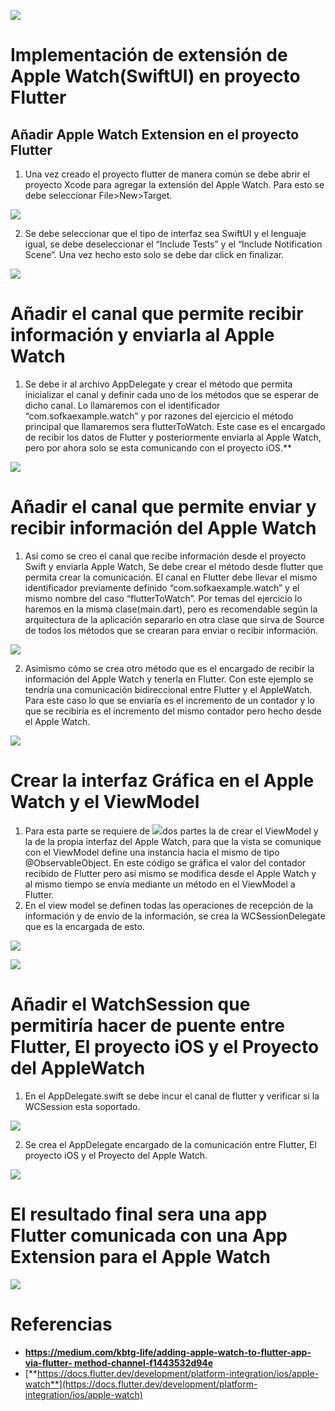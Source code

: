 ![](Aspose.Words.4f1d5eaf-c605-4251-8b87-e8d109f5f695.001.png)

# Implementación de extensión de Apple Watch(SwiftUI) en proyecto Flutter 

## Añadir Apple Watch Extension en el proyecto Flutter

1. Una vez creado el proyecto flutter de manera común se debe abrir el proyecto Xcode para  agregar  la  extensión  del  Apple  Watch.  Para  esto  se  debe  seleccionar File>New>Target. 

![](Aspose.Words.4f1d5eaf-c605-4251-8b87-e8d109f5f695.002.jpeg)

2. Se debe seleccionar que el tipo de interfaz sea SwiftUI y el lenguaje igual, se debe deseleccionar el “Include Tests” y el “Include Notification Scene”. Una vez hecho esto solo se debe dar click en finalizar. 

![](Aspose.Words.4f1d5eaf-c605-4251-8b87-e8d109f5f695.003.jpeg)

# Añadir el canal que permite recibir información y enviarla al Apple Watch

1. Se debe ir al archivo AppDelegate y crear el método que permita inicializar el canal y definir cada uno de los métodos que se esperar de dicho canal. Lo llamaremos con el identificador “com.sofkaexample.watch” y por razones del ejercicio el método principal que llamaremos sera flutterToWatch. Este case es el encargado de recibir los datos de Flutter y posteriormente enviarla al Apple Watch, pero por ahora solo se esta comunicando con el proyecto iOS.** 

![](Aspose.Words.4f1d5eaf-c605-4251-8b87-e8d109f5f695.004.jpeg)

# Añadir el canal que permite enviar y recibir información del Apple Watch 

1. Así como se creo el canal que recibe información desde el proyecto Swift y enviarla Apple  Watch,  Se  debe  crear  el  método  desde  flutter  que  permita  crear  la comunicación. El canal en Flutter debe llevar el mismo identificador previamente definido “com.sofkaexample.watch” y el mismo nombre del caso “flutterToWatch”. Por  temas  del  ejercicio  lo  haremos  en  la  misma  clase(main.dart),  pero  es recomendable según la arquitectura de la aplicación separarlo en otra clase que sirva  de  Source  de  todos  los  métodos  que  se  crearan  para  enviar  o  recibir información. 

![](Aspose.Words.4f1d5eaf-c605-4251-8b87-e8d109f5f695.005.png)

2. Asimismo cómo se crea otro método que es el encargado de recibir la información del Apple Watch y tenerla en Flutter. Con este ejemplo se tendría una comunicación bidireccional entre Flutter y el AppleWatch. Para este caso lo que se enviaría es el incremento de un contador y lo que se recibiría es el incremento del mismo contador pero hecho desde el Apple Watch. 

![](Aspose.Words.4f1d5eaf-c605-4251-8b87-e8d109f5f695.006.jpeg)

# Crear la interfaz Gráfica en el Apple Watch y el ViewModel 

1. Para esta parte se requiere de  ![](Aspose.Words.4f1d5eaf-c605-4251-8b87-e8d109f5f695.007.png)dos  partes  la  de  crear  el  ViewModel  y  la  de  la  propia  interfaz del  Apple Watch, para  que la vista se comunique con  el  ViewModel  define  una  instancia hacia el mismo de tipo  @ObservableObject.  En  este  código  se  gráfica  el  valor  del  contador recibido de Flutter pero  así mismo se modifica desde el  Apple Watch y al mismo tiempo  se  envía  mediante  un  método  en el ViewModel a Flutter.  
2. En el view model se definen todas las operaciones de recepción de la información y de envío de la información, se crea la WCSessionDelegate que es la encargada de esto. 

![](Aspose.Words.4f1d5eaf-c605-4251-8b87-e8d109f5f695.008.jpeg)

![](Aspose.Words.4f1d5eaf-c605-4251-8b87-e8d109f5f695.009.jpeg)

# Añadir el WatchSession que permitiría hacer de puente entre Flutter, El proyecto iOS y el Proyecto del AppleWatch

1. En el AppDelegate.swift se debe incur el canal de flutter y verificar si la WCSession esta soportado. 

![](Aspose.Words.4f1d5eaf-c605-4251-8b87-e8d109f5f695.010.png)

2. Se crea el AppDelegate encargado de la comunicación entre Flutter, El proyecto iOS y el Proyecto del Apple Watch. 

![](Aspose.Words.4f1d5eaf-c605-4251-8b87-e8d109f5f695.011.jpeg)

# El resultado final sera una app Flutter comunicada con una App Extension para el Apple Watch 

![](Aspose.Words.4f1d5eaf-c605-4251-8b87-e8d109f5f695.012.jpeg)



# Referencias

- [**https://medium.com/kbtg-life/adding-apple-watch-to-flutter-app-via-flutter- method-channel-f1443532d94e**](https://medium.com/kbtg-life/adding-apple-watch-to-flutter-app-via-flutter-method-channel-f1443532d94e) 
- [**https://docs.flutter.dev/development/platform-integration/ios/apple-watch**](https://docs.flutter.dev/development/platform-integration/ios/apple-watch)
